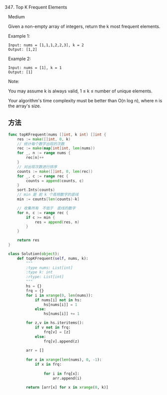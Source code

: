 347. Top K Frequent Elements


Medium


Given a non-empty array of integers, return the k most frequent elements.

Example 1:

```
Input: nums = [1,1,1,2,2,3], k = 2
Output: [1,2]
```

Example 2:

```
Input: nums = [1], k = 1
Output: [1]
```

Note:

You may assume k is always valid, 1 ≤ k ≤ number of unique elements.

Your algorithm's time complexity must be better than O(n log n), where n is the array's size.

## 方法

```go
func topKFrequent(nums []int, k int) []int {
    res := make([]int, 0, k)
	// 统计每个数字出现的次数
	rec := make(map[int]int, len(nums))
	for _, n := range nums {
		rec[n]++
	}
	// 对出现次数进行排序
	counts := make([]int, 0, len(rec))
	for _, c := range rec {
		counts = append(counts, c)
	}
	sort.Ints(counts)
	// min 是 前 k 个高频数字的底线
	min := counts[len(counts)-k]

	// 收集所有　不低于　底线的数字
	for n, c := range rec {
		if c >= min {
			res = append(res, n)
		}
	}

	return res
}
```


```python
class Solution(object):
    def topKFrequent(self, nums, k):
        """
        :type nums: List[int]
        :type k: int
        :rtype: List[int]
        """
        hs = {}
        frq = {}
        for i in xrange(0, len(nums)):
            if nums[i] not in hs:
                hs[nums[i]] = 1
            else:
                hs[nums[i]] += 1

        for z,v in hs.iteritems():
            if v not in frq:
                frq[v] = [z]
            else:
                frq[v].append(z)
        
        arr = []
        
        for x in xrange(len(nums), 0, -1):
            if x in frq:
                
                for i in frq[x]:
                    arr.append(i)

        return [arr[x] for x in xrange(0, k)]
```
